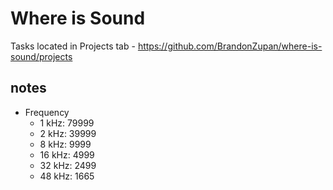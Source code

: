 # Where is Sound

Tasks located in Projects tab - https://github.com/BrandonZupan/where-is-sound/projects

## notes

-   Frequency
    -   1 kHz: 79999
    -   2 kHz: 39999
    -   8 kHz: 9999
    -   16 kHz: 4999
    -   32 kHz: 2499
    -   48 kHz: 1665
